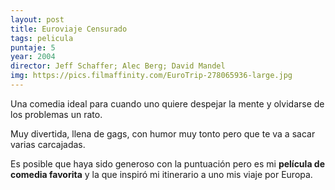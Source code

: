 ```yaml
---
layout: post
title: Euroviaje Censurado
tags: pelicula
puntaje: 5
year: 2004
director: Jeff Schaffer; Alec Berg; David Mandel
img: https://pics.filmaffinity.com/EuroTrip-278065936-large.jpg
---
```


Una comedia ideal para cuando uno quiere despejar la mente y olvidarse de los problemas un rato. 

Muy divertida, llena de gags, con humor muy tonto pero que te va a sacar varias carcajadas.

Es posible que haya sido generoso con la puntuación pero es mi **película de comedia favorita** y la que inspiró mi itinerario a uno mis viaje por Europa.

